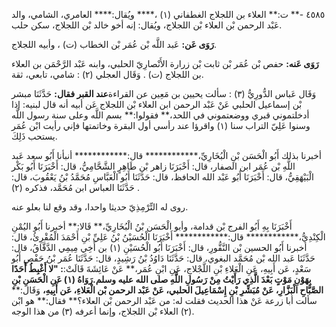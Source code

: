 ٤٥٨٥ -** ت:** العلاء بن اللجلاج الغطفاني (١) ،**** ويُقال:**** العامري، الشامي، والد عَبْد الرحمن بْن العلاء بْن اللجلاج، ويُقال: إنه أخو خالد بْن اللجلاج، سكن حلب.

**رَوَى عَن:** عَبد اللَّه بْن عُمَر بْن الخطاب (ت) ، وأبيه اللجلاج.

**رَوَى عَنه:** حفص بْن عُمَر بْن ثابت بْن زرارة الأَنْصارِيّ الحلبي، وابنه عَبْد الرَّحْمَن بن العلاء بن اللجلاج (ت) . وَقَال العجلي (٢) : شامي، تابعي، ثقة.

وَقَال عَباس الدُّورِيُّ (٣) : سألت يحيين بن مَعِين عن القراءة**عند القبر فقال:** حَدَّثَنَا مبشر بْن إسماعيل الحلبي عَنْ عَبْد الرحمن ابن العلاء بْن اللجلاج عَن أبيه أنه قال لبنيه: إذا أدخلتموني قبري ووضعتموني في اللحد،** فقولوا:** بسم اللَّه وعلى سنة رسول اللَّه وسنوا عَلِيّ التراب سنا (١) واقرؤا عند رأسي أول البقرة وخاتمتها فإني رأيت ابْن عُمَر يستحب ذَلِكَ.

أخبرنا بذلك أَبُو الْحَسَن بْنِ الْبُخَارِيِّ،************ قال:************ أنبأنا أَبُو سعد عَبد اللَّهِ بْن عُمَر ابن الصفار، قال: أَخْبَرَنَا زاهر بْن طَاهِرٍ الشَّحَّامِيُّ، قال: أَخْبَرَنَا أَبُو بَكْر الْبَيْهَقِيُّ، قال: أَخْبَرَنَا أَبُو عَبْد الله الحافظ، قال: حَدَّثَنَا أَبُو الْعَبَّاسِ مُحَمَّدُ بْنُ يَعْقُوبَ، قال: حَدَّثَنَا العباس ابن مُحَمَّد، فذكره (٢) .

روى له التِّرْمِذِيّ حديثا واحدا، وقد وقع لنا بعلو عنه.

أَخْبَرَنَا بِهِ أَبُو الفرج بْن قدامة، وأبو الْحَسَن بْنُ الْبُخَارِيِّ،** قَالا:** أخبرنا أَبُو اليُمْنِ الْكِنْدِيُّ،************ قال:************ أَخْبَرَنَا الْحُسَيْنُ بْنُ عَلِيِّ بْنِ أَحْمَدَ الْمُقْرِئُ، قال: أخبرنا أَبُو الحسين بْن النَّقُّورِ، قال: أَخْبَرَنَا أَبُو الْحُسَيْنِ (١) بن أَخِي مِيمِي الدَّقَّاقُ، قال: حَدَّثَنَا عَبد الله بْن مُحَمَّد البغوي، قال: حَدَّثَنَا دَاوُدُ بْنُ رَشِيدٍ، قال: حَدَّثَنَا عُمَر بْنُ حَفْصٍ أَبُو سَعْدٍ، عَن أَبِيهِ، عَنِ الْعَلاءِ بْنِ اللَّجْلاجِ، عَنِ ابْنِ عُمَر،** عَنْ عَائِشَةَ قَالَتْ:**: "لا أَغْبِطُ أَحَدًا بِهَوْنِ مَوْتٍ بَعْدَ الَّذِي رَأَيْتُ مِنْ رَسُولِ اللَّهِ صلى الله عليه وسلم.رَوَاهُ (١) عَنِ الْحَسَنِ بْنِ الصَّبَّاحِ الْبَزَّارِ، عَنْ مُبَشِّرِ بْنِ إِسْمَاعِيلَ الحلبي، عَنْ عَبْد الرحمن بْن الْعَلاءِ، عَن أَبِيهِ،** وَقَال:** سألت أبا زرعة عَنْ هذا الحديث فقلت له: من عَبْد الرحمن بْن العلاء؟** فقال:** هو ابْن (٢) العلاء بْن اللجلاج، وإنما أعرفه (٣) من هذا الوجه.